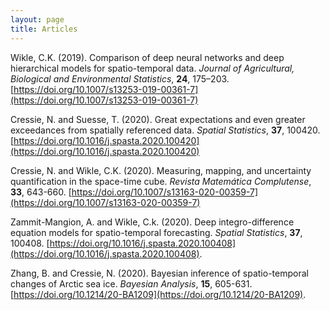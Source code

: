 ```yaml
---
layout: page
title: Articles
---
```


Wikle, C.K. (2019). Comparison of deep neural networks and deep hierarchical models for spatio-temporal data. *Journal of Agricultural, Biological and Environmental Statistics*, **24**, 175–203. [https://doi.org/10.1007/s13253-019-00361-7](https://doi.org/10.1007/s13253-019-00361-7)  
  
Cressie, N. and Suesse, T. (2020). Great expectations and even greater exceedances from spatially referenced data. *Spatial Statistics*, **37**, 100420. [https://doi.org/10.1016/j.spasta.2020.100420](https://doi.org/10.1016/j.spasta.2020.100420)  
  
Cressie, N. and Wikle, C.K. (2020). Measuring, mapping, and uncertainty quantification in the space-time cube. *Revista Matemática Complutense*, **33**, 643-660. [https://doi.org/10.1007/s13163-020-00359-7](https://doi.org/10.1007/s13163-020-00359-7)   
    
Zammit-Mangion, A. and Wikle, C.k. (2020). Deep integro-difference equation models for spatio-temporal forecasting. *Spatial Statistics*, **37**, 100408. [https://doi.org/10.1016/j.spasta.2020.100408](https://doi.org/10.1016/j.spasta.2020.100408). 

Zhang, B. and Cressie, N. (2020). Bayesian inference of spatio-temporal changes of Arctic sea ice. *Bayesian Analysis*, **15**, 605-631.   [https://doi.org/10.1214/20-BA1209](https://doi.org/10.1214/20-BA1209).  
